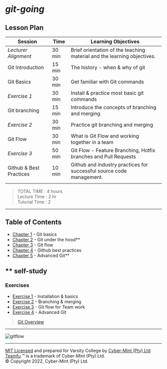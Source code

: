 # *git-going*


## Lesson Plan

| Session | Time | Learning Objectives |
| ------------- | --------  | -------------------- |
| *Lecturer Alignment* | 30 min | Brief orientation of the teaching material and the learning objectives. |
| Git Introduction | 15 min | The history - when & why of git |
| Git Basics | 30 min | Get familiar with Git commands |
| *Exercise 1* | 30 min | Install & practice most basic git commands |
| Git branching | 15 min | Introduce the concepts of branching and merging |
| *Exercise 2* | 30 min | Practice git branching and merging |
| Git Flow | 30 min | What is Git Flow and working together in a team |
| *Exercise 3* | 50 min | Git Flow - Feature Branching, Hotfix branches and Pull Requests |
| Github & Best Practices | 10 min | Github and industry practices for successful source code management. |
| | | |

> TOTAL TIME : 4 hours<br>Lecture Time : 2 hr<br>Tutorial Time : 2<br>

---
## Table of Contents

* [Chapter 1](./chapters/chapter-01.md) - Git basics
* [Chapter 2](./chapters/chapter-02.md) - Git under the hood**
* [Chapter 3](./chapters/chapter-03.md) - Git flow
* [Chapter 4](./chapters/chapter-04.md) - Github best practices
* [Chapter 5](./chapters/chapter-05.md) - Advanced Git**

** self-study
---
### Exercises
* [Exercise 1](./chapters/exercises-01.md) - Installation & basics
* [Exercise 2](./chapters/exercise-02.md) - Branching & merging
* [Exercise 3](./chapters/exercise-03.md) - Git flow for Team work
* [Exercise 4](./chapters/exercise-04.md) - Advanced Git

> [Git Overview](./chapters/git-overview.md)
---
![gitflow](https://datasift.github.io/gitflow/GitFlowHotfixBranch.png)

---
[MIT Licensed](LICENSE) and prepared for Varsity College by [Cyber-Mint (Pty) Ltd](https://www.cyber-mint.com)<br>
[Teamfu](https://teamfu.tech) &trade; is a trademark of Cyber-Mint (Pty) Ltd.<br>
&copy; Copyright 2022, Cyber-Mint (Pty) Ltd.  
